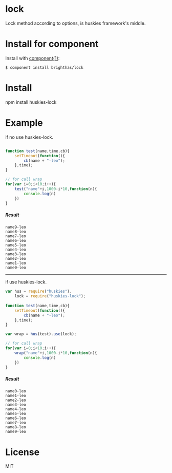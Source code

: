 lock
=====

Lock method according to options, is huskies framework's middle.

Install for component
=====================
  
  Install with [component(1)](http://component.io):

    $ component install brighthas/lock


Install
=======

npm install huskies-lock

Example
=======

if no use huskies-lock.
```javascript

function test(name,time,cb){
    setTimeout(function(){
        cb(name + "-leo");
    },time);
}

// for call wrap
for(var i=0;i<10;i++){
    test("name"+i,1000-i*10,function(n){
        console.log(n)
    })
}
```
##### Result
```
name9-leo
name8-leo
name7-leo
name6-leo
name5-leo
name4-leo
name3-leo
name2-leo
name1-leo
name0-leo
```
***
if use huskies-lock.
```javascript
var hus = require("huskies"),
    lock = require("huskies-lock");
    
function test(name,time,cb){
    setTimeout(function(){
        cb(name + "-leo");
    },time);
}

var wrap = hus(test).use(lock);

// for call wrap
for(var i=0;i<10;i++){
    wrap("name"+i,1000-i*10,function(n){
        console.log(n)
    })
}
```
##### Result
```
name0-leo
name1-leo
name2-leo
name3-leo
name4-leo
name5-leo
name6-leo
name7-leo
name8-leo
name9-leo
```
License
=======
MIT

